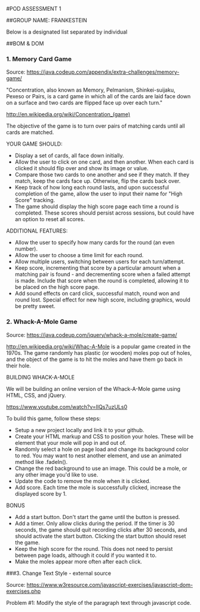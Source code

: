 #POD ASSESSMENT 1

##GROUP NAME: FRANKESTEIN

Below is a designated list separated by individual

##BOM & DOM

### 1. Memory Card Game

Source: https://java.codeup.com/appendix/extra-challenges/memory-game/

"Concentration, also known as Memory, Pelmanism, Shinkei-suijaku, Pexeso or Pairs, is a card game in which all of the cards are laid face down on a surface and two cards are flipped face up over each turn."

http://en.wikipedia.org/wiki/Concentration_(game)

The objective of the game is to turn over pairs of matching cards until all cards are matched.

YOUR GAME SHOULD:
- Display a set of cards, all face down initially.
- Allow the user to click on one card, and then another. When each card is clicked it should flip over and show its image or value.
- Compare those two cards to one another and see if they match. If they match, keep the cards face up. Otherwise, flip the cards back over.
- Keep track of how long each round lasts, and upon successful completion of the game, allow the user to input their name for "High Score" tracking.
- The game should display the high score page each time a round is completed. These scores should persist across sessions, but could have an option to reset all scores.

ADDITIONAL FEATURES:
- Allow the user to specify how many cards for the round (an even number).
- Allow the user to choose a time limit for each round.
- Allow multiple users, switching between users for each turn/attempt.
- Keep score, incrementing that score by a particular amount when a matching pair is found - and decrementing score when a failed attempt is made. Include that score when the round is completed, allowing it to be placed on the high score page.
- Add sound effects on card click, successful match, round won and round lost. Special effect for new high score, including graphics, would be pretty sweet.

### 2. Whack-A-Mole Game

Source: https://java.codeup.com/jquery/whack-a-mole/create-game/

http://en.wikipedia.org/wiki/Whac-A-Mole is a popular game created in the 1970s. The game randomly has plastic (or wooden) moles pop out of holes, and the object of the game is to hit the moles and have them go back in their hole.

BUILDING WHACK-A-MOLE

We will be building an online version of the Whack-A-Mole game using HTML, CSS, and jQuery.

https://www.youtube.com/watch?v=IlQs7uzULs0

To build this game, follow these steps:
- Setup a new project locally and link it to your github.
- Create your HTML markup and CSS to position your holes. These will be element that your mole will pop in and out of.
- Randomly select a hole on page load and change its background color to red. You may want to nest another element, and use an animated method like .fadeIn().
- Change the red background to use an image. This could be a mole, or any other image you'd like to use.
- Update the code to remove the mole when it is clicked.
- Add score. Each time the mole is successfully clicked, increase the displayed score by 1.

BONUS
- Add a start button. Don't start the game until the button is pressed.
- Add a timer. Only allow clicks during the period. If the timer is 30 seconds, the game should quit recording clicks after 30 seconds, and should activate the start button. Clicking the start button should reset the game.
- Keep the high score for the round. This does not need to persist between page loads, although it could if you wanted it to.
- Make the moles appear more often after each click.

###3. Change Text Style - external source

Source: https://www.w3resource.com/javascript-exercises/javascript-dom-exercises.php

Problem #1: Modify the style of the paragraph text through javascript code.

